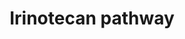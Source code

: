 ---
annotations:
- id: DOID:162
  parent: disease of cellular proliferation
  type: Disease Ontology
  value: cancer
- id: CL:0000584
  parent: native cell
  type: Cell Type Ontology
  value: enterocyte
- id: DOID:1227
  type: Disease Ontology
  value: neutropenia
- id: PW:0001224
  parent: drug pathway
  type: Pathway Ontology
  value: irinotecan drug pathway
- id: DOID:13250
  type: Disease Ontology
  value: diarrhea
- id: CL:0000182
  parent: native cell
  type: Cell Type Ontology
  value: hepatocyte
authors:
- 169.230.77.174
- MaintBot
- Thomas
- AlexanderPico
- Khanspers
- MartijnVanIersel
- Ddigles
- Egonw
- DeSl
- Eweitz
citedin:
- link: PMC9377275
  title: 'Identifying Drug-Induced Liver Injury Associated With Inflammation-Drug
    and Drug-Drug Interactions in Pharmacologic Treatments for COVID-19 by Bioinformatics
    and System Biology Analyses: The Role of Pregnane X Receptor (2022)'
- link: PMC9300967
  title: Shared Genetic Risk Factors Between Cancer and Cardiovascular Diseases (2022)
communities:
- CPTAC
description: 'This pathway shows the biotransformation of the chemotherapy prodrug
  irinotecan to form the active metabolite SN-38, an inhibitor of DNA topoisomerase
  I. SN-38 is primarily metabolized to the inactive SN-38 glucuronide by UGT1A1, the
  isoform catalyzing bilirubin glucuronidation. Irinotecan is used in the treatment
  of metastatic colorectal cancer, small cell lung cancer and several other solid
  tumors. There is large interpatient variability in response to irinotecan, as well
  as severe side effects such as diarrhea and neutropenia, which might be explained
  in part by genetic variation in the metabolic enzymes and transporters depicted
  here. Well-known variants to effect this pathway are the promoter polymorphic repeat
  in UGT1A1 (UGT1A1*28) and the 1236C>T polymorphism in ABCB1. While UGT1A1*28 genotype
  has been associated with toxicity, further evidence is needed to describe the roles
  of ABCB1 variants in toxicity.  Source: [http://www.pharmgkb.org/search/pathway/irinotecan/liver.jsp
  PharmGkb]  Proteins on this pathway have targeted assays available via the [https://assays.cancer.gov/available_assays?wp_id=WP229
  CPTAC Assay Portal]'
last-edited: 2024-02-18
ndex: b1e18f20-8b61-11eb-9e72-0ac135e8bacf
organisms:
- Homo sapiens
redirect_from:
- /index.php/Pathway:WP229
- /instance/WP229
- /instance/WP229_r128658
revision: r128658
schema-jsonld:
- '@context': https://schema.org/
  '@id': https://wikipathways.github.io/pathways/WP229.html
  '@type': Dataset
  creator:
    '@type': Organization
    name: WikiPathways
  description: 'This pathway shows the biotransformation of the chemotherapy prodrug
    irinotecan to form the active metabolite SN-38, an inhibitor of DNA topoisomerase
    I. SN-38 is primarily metabolized to the inactive SN-38 glucuronide by UGT1A1,
    the isoform catalyzing bilirubin glucuronidation. Irinotecan is used in the treatment
    of metastatic colorectal cancer, small cell lung cancer and several other solid
    tumors. There is large interpatient variability in response to irinotecan, as
    well as severe side effects such as diarrhea and neutropenia, which might be explained
    in part by genetic variation in the metabolic enzymes and transporters depicted
    here. Well-known variants to effect this pathway are the promoter polymorphic
    repeat in UGT1A1 (UGT1A1*28) and the 1236C>T polymorphism in ABCB1. While UGT1A1*28
    genotype has been associated with toxicity, further evidence is needed to describe
    the roles of ABCB1 variants in toxicity.  Source: [http://www.pharmgkb.org/search/pathway/irinotecan/liver.jsp
    PharmGkb]  Proteins on this pathway have targeted assays available via the [https://assays.cancer.gov/available_assays?wp_id=WP229
    CPTAC Assay Portal]'
  keywords:
  - ABCC1
  - ABCC2
  - ABCG2
  - APC
  - BCHE
  - CES1
  - CES2
  - CYP3A4
  - CYP3A5
  - Irinotecan
  - NPC
  - SLCO1B1
  - SN-38
  - SN-38G
  - UGT1A1
  - UGT1A10
  - UGT1A9
  license: CC0
  name: Irinotecan pathway
seo: CreativeWork
title: Irinotecan pathway
wpid: WP229
---